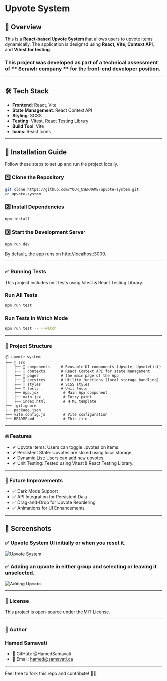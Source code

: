 # Upvote System

## 📌 Overview

This is a **React-based Upvote System** that allows users to upvote items dynamically. The application is designed using **React, Vite, Context API**, and **Vitest for testing**.

### This project was developed as part of a **technical assessment** of ** Scrawlr company ** for the front-end developer position.

---

## 🛠 Tech Stack

- **Frontend**: React, Vite
- **State Management**: React Context API
- **Styling**: SCSS
- **Testing**: Vitest, React Testing Library
- **Build Tool**: Vite
- **Icons**: React Icons

---

## 🚀 Installation Guide

Follow these steps to set up and run the project locally.

### **1️⃣ Clone the Repository**

```sh
git clone https://github.com/YOUR_USERNAME/upvote-system.git
cd upvote-system
```

### **2️⃣ Install Dependencies**

```sh
npm install
```

### **3️⃣ Start the Development Server**

```sh
npm run dev
```

By default, the app runs on http://localhost:3000.

---

### **✅ Running Tests**

This project includes unit tests using Vitest & React Testing Library.

### Run All Tests

```sh
npm run test
```

### Run Tests in Watch Mode

```sh
npm run test -- --watch
```

---

### **📂 Project Structure**

```
📦 upvote-system
├── 📂 src
│   ├── 📂 components     # Reusable UI components (Upvote, UpvoteList)
│   ├── 📂 contexts       # React Context API for state management
│   ├── 📂 pages          # the main page of the App
│   ├── 📂 services       # Utility functions (local storage handling)
│   ├── 📂 styles         # SCSS styles
│   ├── 📂 tests          # Unit tests
│   ├── App.jsx           # Main App component
│   ├── main.jsx          # Entry point
│   ├── index.html        # HTML template
├── .gitignore
├── package.json
├── vite.config.js        # Vite configuration
├── README.md             # This file
```

---

### 🔥 Features

- ✔ Upvote Items: Users can toggle upvotes on items.
- ✔ Persistent State: Upvotes are stored using local storage.
- ✔ Dynamic List: Users can add new upvotes.
- ✔ Unit Testing: Tested using Vitest & React Testing Library.

---

### 🔄 Future Improvements

- ✅ Dark Mode Support
- ✅ API Integration for Persistent Data
- ✅ Drag-and-Drop for Upvote Reordering
- ✅ Animations for UI Enhancements

---

## 📸 Screenshots

### ✅ Upvote System UI initially or when you reset it.

![Upvote System](screenshots/1.jpg)

### ✅ Adding an upvote in either group and selecting or leaving it unselected.

![Adding Upvote](screenshots/2.jpg)

---

### 📜 License

This project is open-source under the MIT License.

---

### 📌 Author

### Hamed Samavati

- 💼 GitHub: @HamedSamavati
- 📧 Email: hamed@samavati.ca

---

Feel free to fork this repo and contribute! 🚀✨
